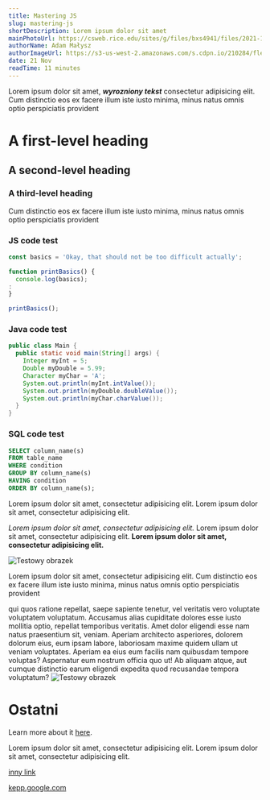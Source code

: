 ```yaml
---
title: Mastering JS
slug: mastering-js
shortDescription: Lorem ipsum dolor sit amet
mainPhotoUrl: https://csweb.rice.edu/sites/g/files/bxs4941/files/2021-10/Programming-Hero_Web_0.jpg
authorName: Adam Małysz
authorImageUrl: https://s3-us-west-2.amazonaws.com/s.cdpn.io/210284/flex-3.jpg
date: 21 Nov
readTime: 11 minutes
---
```


Lorem ipsum dolor sit amet, ***wyrozniony tekst*** consectetur adipisicing elit.
Cum distinctio eos ex facere illum iste iusto minima, minus natus omnis optio perspiciatis provident


# A first-level heading
## A second-level heading
### A third-level heading

Cum distinctio eos ex facere illum iste iusto minima, minus natus omnis optio perspiciatis provident


### JS code test

```js
const basics = 'Okay, that should not be too difficult actually';

function printBasics() {
  console.log(basics);
:
}

printBasics();
```

### Java code test

```java
public class Main { 
  public static void main(String[] args) { 
    Integer myInt = 5; 
    Double myDouble = 5.99; 
    Character myChar = 'A'; 
    System.out.println(myInt.intValue());
    System.out.println(myDouble.doubleValue());
    System.out.println(myChar.charValue());
  }
}
```

### SQL code test

```sql
SELECT column_name(s)
FROM table_name
WHERE condition
GROUP BY column_name(s)
HAVING condition
ORDER BY column_name(s);
```

Lorem ipsum dolor sit amet, consectetur adipisicing elit. 
Lorem ipsum dolor sit amet, consectetur adipisicing elit.

_Lorem ipsum dolor sit amet, consectetur adipisicing elit._ 
Lorem ipsum dolor sit amet, consectetur adipisicing elit. 
**Lorem ipsum dolor sit amet, consectetur adipisicing elit.** 


![Testowy obrazek](https://fastly.picsum.photos/id/566/1200/800.jpg?hmac=lR5Yh4TjMnSmOttBPEId970QmHdh2HJjOvAMEHRHZPA "example title")

Lorem ipsum dolor sit amet, consectetur adipisicing elit.
Cum distinctio eos ex facere illum iste iusto minima, minus natus omnis optio perspiciatis provident

qui quos ratione repellat, saepe sapiente tenetur, vel veritatis vero voluptate voluptatem voluptatum. Accusamus alias cupiditate dolores esse iusto mollitia optio, repellat temporibus veritatis. Amet dolor eligendi esse nam natus praesentium sit, veniam. Aperiam architecto asperiores, dolorem dolorum eius, eum ipsam labore, laboriosam maxime quidem ullam ut veniam voluptates. Aperiam ea eius eum facilis nam quibusdam tempore voluptas? Aspernatur eum nostrum officia quo ut! Ab aliquam atque, aut cumque distinctio earum eligendi expedita quod recusandae tempora voluptatum?
![Testowy obrazek](https://fastly.picsum.photos/id/806/1200/1100.jpg?hmac=eYNvwSbFifBAZC2ru-p6McAkDMPRVE1Lt1ipcT-HL-o "example title")

# Ostatni

Learn more about it [here](https://academind.com).

Lorem ipsum dolor sit amet, consectetur adipisicing elit. Lorem ipsum dolor sit amet, consectetur adipisicing elit.

[inny link](https://codino.pl)

[kepp.google.com](https://keep.google.com/)
